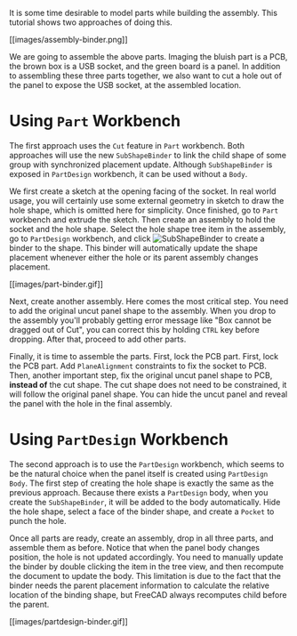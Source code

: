 It is some time desirable to model parts while building the assembly. This tutorial shows two approaches of doing this.

[[images/assembly-binder.png]]

We are going to assemble the above parts. Imaging the bluish part is a PCB, the brown box is a USB socket, and the green board is a panel. In addition to assembling these three parts together, we also want to cut a hole out of the panel to expose the USB socket, at the assembled location.

# Using `Part` Workbench

The first approach uses the `Cut` feature in `Part` workbench. Both approaches will use the new `SubShapeBinder` to link the child shape of some group with synchronized placement update. Although `SubShapeBinder` is exposed in `PartDesign` workbench, it can be used without a `Body`.

We first create a sketch at the opening facing of the socket. In real world usage, you will certainly use some external geometry in sketch to draw the hole shape, which is omitted here for simplicity. Once finished, go to `Part` workbench and extrude the sketch. Then create an assembly to hold the socket and the hole shape. Select the hole shape tree item in the assembly, go to `PartDesign` workbench, and click ![SubShapeBinder](../../FreeCAD/raw/LinkStage3/src/Mod/PartDesign/Gui/Resources/icons/PartDesign_SubShapeBinder.svg?sanitize=true) to create a binder to the shape. This binder will automatically update the shape placement whenever either the hole or its parent assembly changes placement.

[[images/part-binder.gif]]

Next, create another assembly. Here comes the most critical step. You need to add the original uncut panel shape to the assembly. When you drop to the assembly you'll probably getting error message like "Box cannot be dragged out of Cut", you can correct this by holding `CTRL` key before dropping. After that, proceed to add other parts.

Finally, it is time to assemble the parts. First, lock the PCB part. First, lock the PCB part. Add `PlaneAlignment` constraints to fix the socket to PCB. Then, another important step, fix the original uncut panel shape to PCB, **instead of** the cut shape. The cut shape does not need to be constrained, it will follow the original panel shape. You can hide the uncut panel and reveal the panel with the hole in the final assembly.

# Using `PartDesign` Workbench

The second approach is to use the `PartDesign` workbench, which seems to be the natural choice when the panel itself is created using `PartDesign Body`. The first step of creating the hole shape is exactly the same as the previous approach. Because there exists a `PartDesign` body, when you create the `SubShapeBinder`, it will be added to the body automatically. Hide the hole shape, select a face of the binder shape, and create a `Pocket` to punch the hole.

Once all parts are ready, create an assembly, drop in all three parts, and assemble them as before. Notice that when the panel body changes position, the hole is not updated accordingly. You need to manually update the binder by double clicking the item in the tree view, and then recompute the document to update the body. This limitation is due to the fact that the binder needs the parent placement information to calculate the relative location of the binding shape, but FreeCAD always recomputes child before the parent.

[[images/partdesign-binder.gif]]

